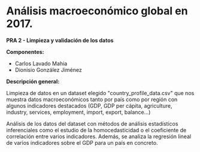 # Análisis macroeconómico global en 2017.
**PRA 2 - Limpieza y validación de los datos**

**Componentes:**

- Carlos Lavado Mahia
- Dionisio González Jiménez

**Descripción general:**

Limpieza de datos en un dataset elegido "country_profile_data.csv" que nos muestra datos macroeconómicos tanto por país como por región con algunos indicadores destacados (GDP, GDP per cápita, agriculture, industry, services, employment, import, export, balance...)

Análisis de los datos del dataset con métodos de análisis estadísticos inferenciales como el estudio de la homocedasticidad o el coeficiente de correlación entre varios indicadores. Además, se analiza la regresión lineal de varios indicadores sobre el GDP para un país en concreto. 


